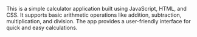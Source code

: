 This is a simple calculator application built using JavaScript, HTML, and CSS. It supports basic arithmetic operations like addition, subtraction, multiplication, and division. The app provides a user-friendly interface for quick and easy calculations.
